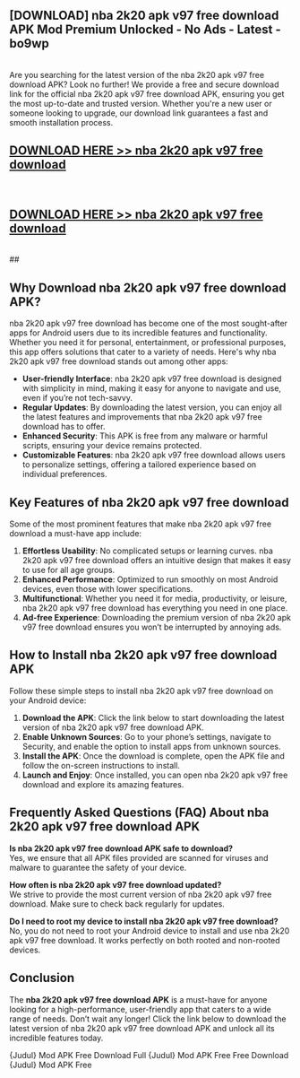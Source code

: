 ## [DOWNLOAD] nba 2k20 apk v97 free download APK Mod  Premium Unlocked - No Ads - Latest - bo9wp <br>
<br>
Are you searching for the latest version of the nba 2k20 apk v97 free download APK? Look no further! We provide a free and secure download link for the official nba 2k20 apk v97 free download APK, ensuring you get the most up-to-date and trusted version. Whether you're a new user or someone looking to upgrade, our download link guarantees a fast and smooth installation process.


## [DOWNLOAD HERE >> nba 2k20 apk v97 free download](http://leaked.freeplayer.one?title=nba_2k20_apk_v97_free_download&ref=23)
  <br>

## [DOWNLOAD HERE >> nba 2k20 apk v97 free download](http://leaked.freeplayer.one?title=nba_2k20_apk_v97_free_download&ref=23)
  <br>
  ##



## Why Download nba 2k20 apk v97 free download APK?

nba 2k20 apk v97 free download has become one of the most sought-after apps for Android users due to its incredible features and functionality. Whether you need it for personal, entertainment, or professional purposes, this app offers solutions that cater to a variety of needs. Here's why nba 2k20 apk v97 free download stands out among other apps:

- **User-friendly Interface**: nba 2k20 apk v97 free download is designed with simplicity in mind, making it easy for anyone to navigate and use, even if you’re not tech-savvy.
- **Regular Updates**: By downloading the latest version, you can enjoy all the latest features and improvements that nba 2k20 apk v97 free download has to offer.
- **Enhanced Security**: This APK is free from any malware or harmful scripts, ensuring your device remains protected.
- **Customizable Features**: nba 2k20 apk v97 free download allows users to personalize settings, offering a tailored experience based on individual preferences.

## Key Features of nba 2k20 apk v97 free download

Some of the most prominent features that make nba 2k20 apk v97 free download a must-have app include:

1. **Effortless Usability**: No complicated setups or learning curves. nba 2k20 apk v97 free download offers an intuitive design that makes it easy to use for all age groups.
2. **Enhanced Performance**: Optimized to run smoothly on most Android devices, even those with lower specifications.
3. **Multifunctional**: Whether you need it for media, productivity, or leisure, nba 2k20 apk v97 free download has everything you need in one place.
4. **Ad-free Experience**: Downloading the premium version of nba 2k20 apk v97 free download ensures you won’t be interrupted by annoying ads.

## How to Install nba 2k20 apk v97 free download APK

Follow these simple steps to install nba 2k20 apk v97 free download on your Android device:

1. **Download the APK**: Click the link below to start downloading the latest version of nba 2k20 apk v97 free download APK.
2. **Enable Unknown Sources**: Go to your phone’s settings, navigate to Security, and enable the option to install apps from unknown sources.
3. **Install the APK**: Once the download is complete, open the APK file and follow the on-screen instructions to install.
4. **Launch and Enjoy**: Once installed, you can open nba 2k20 apk v97 free download and explore its amazing features.

## Frequently Asked Questions (FAQ) About nba 2k20 apk v97 free download APK

**Is nba 2k20 apk v97 free download APK safe to download?**  
Yes, we ensure that all APK files provided are scanned for viruses and malware to guarantee the safety of your device.

**How often is nba 2k20 apk v97 free download updated?**  
We strive to provide the most current version of nba 2k20 apk v97 free download. Make sure to check back regularly for updates.

**Do I need to root my device to install nba 2k20 apk v97 free download?**  
No, you do not need to root your Android device to install and use nba 2k20 apk v97 free download. It works perfectly on both rooted and non-rooted devices.

## Conclusion

The **nba 2k20 apk v97 free download APK** is a must-have for anyone looking for a high-performance, user-friendly app that caters to a wide range of needs. Don’t wait any longer! Click the link below to download the latest version of nba 2k20 apk v97 free download APK and unlock all its incredible features today.

{Judul} Mod APK Free
Download Full {Judul} Mod APK Free
Free Download {Judul} Mod APK Free

